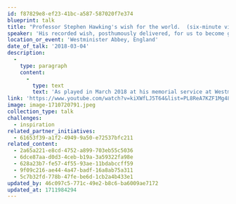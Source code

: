 ```yaml
---
id: f87829e8-ef23-41bc-a587-587020f7e374
blueprint: talk
title: "Professor Stephen Hawking's wish for the world.  (six-minute video)"
speaker: 'His recorded wish, posthumously delivered, for us to become global citizens.'
location_or_event: 'Westminister Abbey, England'
date_of_talk: '2018-03-04'
description:
  -
    type: paragraph
    content:
      -
        type: text
        text: 'As played in March 2018 at his memorial service at Westminster Abbey, in the garden, and simultaneously transmitted into space, this is Professor Stephen Hawking‘s recorded wish for each of us to become global citizens.'
link: 'https://www.youtube.com/watch?v=kiXWfLJ5T64&list=PL8ReA7KZF1Mg48CKRoh-UpHoIC0IdyzGa'
image: image-1710720791.jpeg
collection_type: talk
challenges:
  - inspiration
related_partner_initiatives:
  - 61653f39-a1f2-4949-9a50-e72537bfc211
related_content:
  - 2a65a221-e8cd-4752-a899-703eb55c5036
  - 6dce87aa-d0d3-4ceb-b19a-3a59322fa98e
  - 628a23b7-fe57-4f55-93ae-11bdabccff59
  - 9f09c216-ae44-4a47-badf-16a8ab75a311
  - 5c7b32fd-778b-47fe-be6d-1cb2a4b433e1
updated_by: 46c097c5-771c-49e2-b8c6-ba6009ae7172
updated_at: 1711984294
---
```

